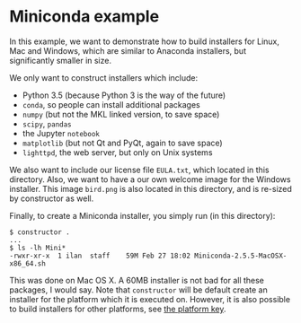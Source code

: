Miniconda example
=================

In this example, we want to demonstrate how to build installers for
Linux, Mac and Windows, which are similar to Anaconda installers, but
significantly smaller in size.

We only want to construct installers which include:
  - Python 3.5 (because Python 3 is the way of the future)
  - `conda`, so people can install additional packages
  - `numpy` (but not the MKL linked version, to save space)
  - `scipy`, `pandas`
  - the Jupyter `notebook`
  - `matplotlib` (but not Qt and PyQt, again to save space)
  - `lighttpd`, the web server, but only on Unix systems

We also want to include our license file `EULA.txt`, which located in
this directory.
Also, we want to have a our own welcome image for the Windows installer.
This image `bird.png` is also located in this directory, and is re-sized
by constructor as well.

Finally, to create a Miniconda installer, you simply run (in this directory):

    $ constructor .
    ...
    $ ls -lh Mini*
    -rwxr-xr-x  1 ilan  staff    59M Feb 27 18:02 Miniconda-2.5.5-MacOSX-x86_64.sh

This was done on Mac OS X.
A 60MB installer is not bad for all these packages, I would say.
Note that `constructor` will be default create an installer for the platform
which it is executed on.  However, it is also possible to build installers
for other platforms, see <a href="../../CONSTRUCT.md">the platform key</a>.
